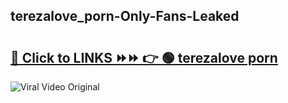 
 ## terezalove_porn-Only-Fans-Leaked

# <h2><a href="https://clipsfans.com/terezalove_porn&ref=git">🔗 Click to LINKS ⏩⏩ 👉 🟢 terezalove porn </a></h2>

<a href="https://clipsfans.com/terezalove_porn&ref=git" rel="nofollow" data-target="animated-image.originalLink"><img src="https://i.ibb.co.com/xMMVF88/686577567.gif" alt="Viral Video Original" style="max-width: 100%; display: inline-block;" data-target="animated-image.originalImage"></a>
